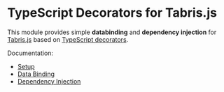 # TypeScript Decorators for Tabris.js

This module provides simple __databinding__ and __dependency injection__ for [Tabris.js](http://tabrisjs.com) based on [TypeScript decorators](http://www.typescriptlang.org/docs/handbook/decorators.html).

Documentation:

* [Setup](./doc/setup.md)
* [Data Binding](./doc/data-binding.md)
* [Dependency Injection](./doc/dependency-injection.md)

